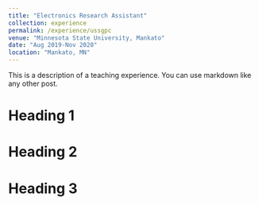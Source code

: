 ```yaml
---
title: "Electronics Research Assistant"
collection: experience
permalink: /experience/ussgpc
venue: "Minnesota State University, Mankato"
date: "Aug 2019-Nov 2020"
location: "Mankato, MN"
---
```


This is a description of a teaching experience. You can use markdown like any other post.

Heading 1
======

Heading 2
======

Heading 3
======